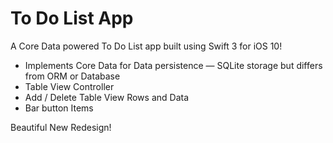 # To Do List App
A Core Data powered To Do List app built using Swift 3 for iOS 10!

- Implements Core Data for Data persistence — SQLite storage but differs from ORM or Database
- Table View Controller
- Add / Delete Table View Rows and Data
- Bar button Items

Beautiful New Redesign!
